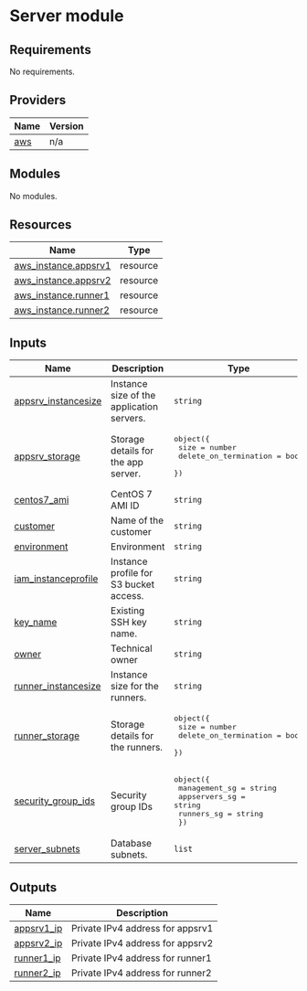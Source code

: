 
# Server module

<!-- BEGIN_TF_DOCS -->
## Requirements

No requirements.

## Providers

| Name | Version |
|------|---------|
| <a name="provider_aws"></a> [aws](#provider\_aws) | n/a |

## Modules

No modules.

## Resources

| Name | Type |
|------|------|
| [aws_instance.appsrv1](https://registry.terraform.io/providers/hashicorp/aws/latest/docs/resources/instance) | resource |
| [aws_instance.appsrv2](https://registry.terraform.io/providers/hashicorp/aws/latest/docs/resources/instance) | resource |
| [aws_instance.runner1](https://registry.terraform.io/providers/hashicorp/aws/latest/docs/resources/instance) | resource |
| [aws_instance.runner2](https://registry.terraform.io/providers/hashicorp/aws/latest/docs/resources/instance) | resource |

## Inputs

| Name | Description | Type | Default | Required |
|------|-------------|------|---------|:--------:|
| <a name="input_appsrv_instancesize"></a> [appsrv\_instancesize](#input\_appsrv\_instancesize) | Instance size of the application servers. | `string` | n/a | yes |
| <a name="input_appsrv_storage"></a> [appsrv\_storage](#input\_appsrv\_storage) | Storage details for the app server. | <pre>object({<br>    size = number<br>    delete_on_termination = bool<br>  })</pre> | n/a | yes |
| <a name="input_centos7_ami"></a> [centos7\_ami](#input\_centos7\_ami) | CentOS 7 AMI ID | `string` | `"ami-0c1f3a8058fde8814"` | no |
| <a name="input_customer"></a> [customer](#input\_customer) | Name of the customer | `string` | n/a | yes |
| <a name="input_environment"></a> [environment](#input\_environment) | Environment | `string` | n/a | yes |
| <a name="input_iam_instanceprofile"></a> [iam\_instanceprofile](#input\_iam\_instanceprofile) | Instance profile for S3 bucket access. | `string` | n/a | yes |
| <a name="input_key_name"></a> [key\_name](#input\_key\_name) | Existing SSH key name. | `string` | n/a | yes |
| <a name="input_owner"></a> [owner](#input\_owner) | Technical owner | `string` | n/a | yes |
| <a name="input_runner_instancesize"></a> [runner\_instancesize](#input\_runner\_instancesize) | Instance size for the runners. | `string` | n/a | yes |
| <a name="input_runner_storage"></a> [runner\_storage](#input\_runner\_storage) | Storage details for the runners. | <pre>object({<br>    size = number<br>    delete_on_termination = bool<br>  })</pre> | <pre>{<br>  "delete_on_termination": true,<br>  "size": 50<br>}</pre> | no |
| <a name="input_security_group_ids"></a> [security\_group\_ids](#input\_security\_group\_ids) | Security group IDs | <pre>object({<br>    management_sg = string<br>    appservers_sg = string<br>    runners_sg = string<br>  })</pre> | n/a | yes |
| <a name="input_server_subnets"></a> [server\_subnets](#input\_server\_subnets) | Database subnets. | `list` | n/a | yes |

## Outputs

| Name | Description |
|------|-------------|
| <a name="output_appsrv1_ip"></a> [appsrv1\_ip](#output\_appsrv1\_ip) | Private IPv4 address for appsrv1 |
| <a name="output_appsrv2_ip"></a> [appsrv2\_ip](#output\_appsrv2\_ip) | Private IPv4 address for appsrv2 |
| <a name="output_runner1_ip"></a> [runner1\_ip](#output\_runner1\_ip) | Private IPv4 address for runner1 |
| <a name="output_runner2_ip"></a> [runner2\_ip](#output\_runner2\_ip) | Private IPv4 address for runner2 |
<!-- END_TF_DOCS -->